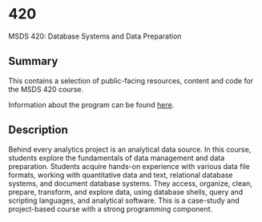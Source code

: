 # 420

MSDS 420: Database Systems and Data Preparation

## Summary

This contains a selection of public-facing resources, content and code for the MSDS 420 course.

Information about the program can be found [here](https://sps.northwestern.edu/masters/data-science/program-courses.php?course_id=4769).

## Description

Behind every analytics project is an analytical data source. In this course, students explore the fundamentals of data management and data preparation. Students acquire hands-on experience with various data file formats, working with quantitative data and text, relational database systems, and document database systems. They access, organize, clean, prepare, transform, and explore data, using database shells, query and scripting languages, and analytical software. This is a case-study and project-based course with a strong programming component.
